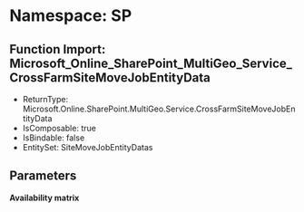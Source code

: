 # Namespace: SP

## Function Import: Microsoft_Online_SharePoint_MultiGeo_Service_CrossFarmSiteMoveJobEntityData

- ReturnType: Microsoft.Online.SharePoint.MultiGeo.Service.CrossFarmSiteMoveJobEntityData
- IsComposable: true
- IsBindable: false
- EntitySet: SiteMoveJobEntityDatas

## Parameters

**Availability matrix**


